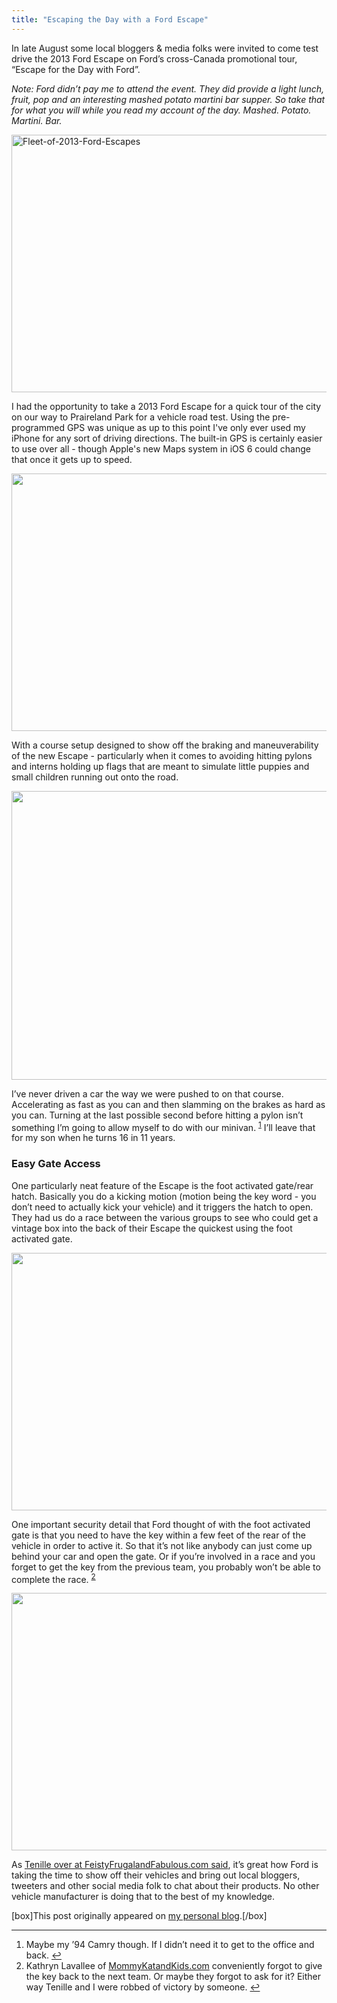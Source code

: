 ```yaml
---
title: "Escaping the Day with a Ford Escape"
---
```

<p>In late August some local bloggers &amp; media folks were invited to come test drive the 2013 Ford Escape on Ford’s cross-Canada promotional tour, “Escape for the Day with Ford”.</p>
<p><em>Note: Ford didn’t pay me to attend the event. They did provide a light lunch, fruit, pop and an interesting mashed potato martini bar supper. So take that for what you will while you read my account of the day. Mashed. Potato. Martini. Bar.</em></p>
<p><img src="http://www.minivanmegafun.ca/wp35/wp-content/uploads/2012/09/Fleet-of-2013-Ford-Escapes-1024x682.jpg" alt="Fleet-of-2013-Ford-Escapes" title="Fleet-of-2013-Ford-Escapes" width="620" height="412" class="aligncenter size-large wp-image-57" /></p>
<p>I had the opportunity to take a 2013 Ford Escape for a quick tour of the city on our way to Praireland Park for a vehicle road test. Using the pre-programmed GPS was unique as up to this point I've only ever used my iPhone for any sort of driving directions. The built-in GPS is certainly easier to use over all - though Apple's new Maps system in iOS 6 could change that once it gets up to speed.</p>
<p><img src="http://www.minivanmegafun.ca/wp35/wp-content/uploads/2012/09/Me-Driving-a-2013-Ford-Escape-1024x682.jpg" alt="" title="Me-Driving-a-2013-Ford-Escape" width="620" height="412" class="aligncenter size-large wp-image-58" /></p>
<p>With a course setup designed to show off the braking and maneuverability of the new Escape - particularly when it comes to avoiding hitting pylons and interns holding up flags that are meant to simulate little puppies and small children running out onto the road.</p>
<p><img src="http://www.minivanmegafun.ca/wp35/wp-content/uploads/2012/09/Race-Car-Driver-Instructions-1024x764.jpg" alt="" title="Race-Car-Driver-Instructions" width="620" height="462" class="aligncenter size-large wp-image-60" /></p>
<p>I’ve never driven a car the way we were pushed to on that course. Accelerating as fast as you can and then slamming on the brakes as hard as you can. Turning at the last possible second before hitting a pylon isn’t something I’m going to allow myself to do with our minivan. <sup id="fnref-30:1"><a href="#fn-30:1" rel="footnote">1</a></sup> I’ll leave that for my son when he turns 16 in 11 years.</p>
<h3>Easy Gate Access</h3>
<p>One particularly neat feature of the Escape is the foot activated gate/rear hatch. Basically you do a kicking motion (motion being the key word - you don’t need to actually kick your vehicle) and it triggers the hatch to open. They had us do a race between the various groups to see who could get a vintage box into the back of their Escape the quickest using the foot activated gate.</p>
<p><img src="http://www.minivanmegafun.ca/wp35/wp-content/uploads/2012/09/Using-my-Foot-to-Open-the-Gate-on-the-2013-Ford-Escape-1024x682.jpg" alt="" title="Using-my-Foot-to-Open-the-Gate-on-the-2013-Ford-Escape" width="620" height="412" class="aligncenter size-large wp-image-61" /></p>
<p>One important security detail that Ford thought of with the foot activated gate is that you need to have the key within a few feet of the rear of the vehicle in order to active it. So that it’s not like anybody can just come up behind your car and open the gate. Or if you’re involved in a race and you forget to get the key from the previous team, you probably won’t be able to complete the race. <sup id="fnref-30:2"><a href="#fn-30:2" rel="footnote">2</a></sup></p>
<p><img src="http://www.minivanmegafun.ca/wp35/wp-content/uploads/2012/09/Missing-the-Key-for-the-2013-Ford-Escape-1024x682.jpg" alt="" title="Missing-the-Key-for-the-2013-Ford-Escape" width="620" height="412" class="aligncenter size-large wp-image-59" /></p>
<p>As <a href="http://feistyfrugalandfabulous.com/2012/09/ford-escape-for-the-day/">Tenille over at FeistyFrugalandFabulous.com said</a>, it’s great how Ford is taking the time to show off their vehicles and bring out local bloggers, tweeters and other social media folk to chat about their products. No other vehicle manufacturer is doing that to the best of my knowledge.</p>
<p>[box]This post originally appeared on <a href="https://chrisenns.com/2012/09/escaping-the-day-with-a-ford-escape/">my personal blog</a>.[/box]</p>
<div class="footnotes">
<hr />
<ol>
<li id="fn-30:1">
Maybe my ’94 Camry though. If I didn’t need it to get to the office and back.&#160;<a href="#fnref-30:1" rev="footnote">&#8617;</a>
</li>
<li id="fn-30:2">
Kathryn Lavallee of <a href="http://www.mommykatandkids.com">MommyKatandKids.com</a> conveniently forgot to give the key back to the next team. Or maybe they forgot to ask for it? Either way Tenille and I were robbed of victory by someone.&#160;<a href="#fnref-30:2" rev="footnote">&#8617;</a>
</li>
</ol>
</div>
